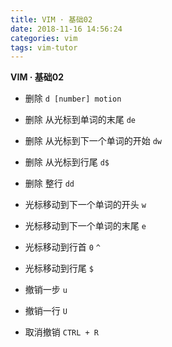 ```yaml
---
title: VIM · 基础02
date: 2018-11-16 14:56:24
categories: vim
tags: vim-tutor
---
```


**VIM · 基础02**

<!-- more -->

- 删除
`d [number] motion`

- 删除 从光标到单词的末尾
`de`

- 删除 从光标到下一个单词的开始
`dw`

- 删除 从光标到行尾
`d$`

- 删除 整行
`dd`

- 光标移动到下一个单词的开头
`w`

- 光标移动到下一个单词的末尾
`e`

- 光标移动到行首
`0`
`^`

- 光标移动到行尾
`$`

- 撤销一步
`u`

- 撤销一行
`U`

- 取消撤销
`CTRL + R`

